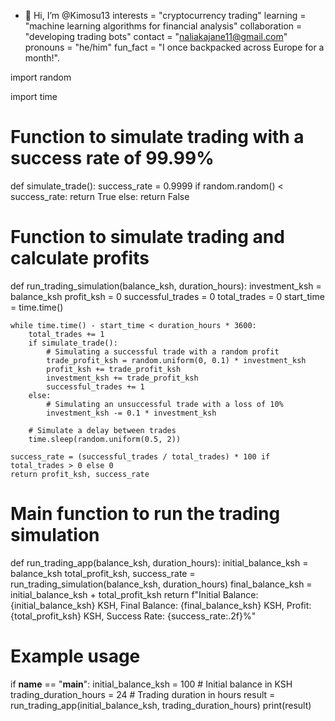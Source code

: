 - 👋 Hi, I’m @Kimosu13
interests = "cryptocurrency trading"
learning = "machine learning algorithms for financial analysis"
collaboration = "developing trading bots"
contact = "naliakajane11@gmail.com"
pronouns = "he/him"
fun_fact = "I once backpacked across Europe for a month!".


<!---
Kimosu13/Kimosu13 is a ✨ special ✨ repository because its `README.md` (this file) appears on your GitHub profile.
You can click the Preview link to take a look at your changes.
--->import random
import time

# Function to simulate trading with a success rate of 99.99%
def simulate_trade():
    success_rate = 0.9999
    if random.random() < success_rate:
        return True
    else:
        return False

# Function to simulate trading and calculate profits
def run_trading_simulation(balance_ksh, duration_hours):
    investment_ksh = balance_ksh
    profit_ksh = 0
    successful_trades = 0
    total_trades = 0
    start_time = time.time()

    while time.time() - start_time < duration_hours * 3600:
        total_trades += 1
        if simulate_trade():
            # Simulating a successful trade with a random profit
            trade_profit_ksh = random.uniform(0, 0.1) * investment_ksh
            profit_ksh += trade_profit_ksh
            investment_ksh += trade_profit_ksh
            successful_trades += 1
        else:
            # Simulating an unsuccessful trade with a loss of 10%
            investment_ksh -= 0.1 * investment_ksh
        
        # Simulate a delay between trades
        time.sleep(random.uniform(0.5, 2))

    success_rate = (successful_trades / total_trades) * 100 if total_trades > 0 else 0
    return profit_ksh, success_rate

# Main function to run the trading simulation
def run_trading_app(balance_ksh, duration_hours):
    initial_balance_ksh = balance_ksh
    total_profit_ksh, success_rate = run_trading_simulation(balance_ksh, duration_hours)
    final_balance_ksh = initial_balance_ksh + total_profit_ksh
    return f"Initial Balance: {initial_balance_ksh} KSH, Final Balance: {final_balance_ksh} KSH, Profit: {total_profit_ksh} KSH, Success Rate: {success_rate:.2f}%"

# Example usage
if __name__ == "__main__":
    initial_balance_ksh = 100  # Initial balance in KSH
    trading_duration_hours = 24  # Trading duration in hours
    result = run_trading_app(initial_balance_ksh, trading_duration_hours)
    print(result)
